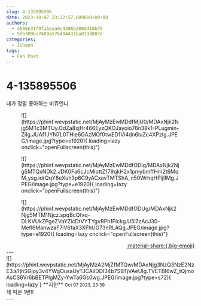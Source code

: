 ```yaml
---
slug: 4-135895506
date: 2023-10-07 23:32:57.609000+09:00
authors:
  - 4688e31f9fa1eaa9c4306b200dd18b79
  - 5fb309bc7489a576484431ba8338807e
categories:
  - Jiheon
tags:
  - Fan Post
---
```


# 4-135895506

<div class="post-container" markdown="1">
<div class="content-container md-sidebar__scrollwrap" markdown="1">

내가 정말 좋아하는 비쥬언니
<figure markdown="1">
![](https://phinf.wevpstatic.net/MjAyMzEwMDdfMjU0/MDAxNjk2Njg5MTc3MTUy.OdZa8xjHr466EyzQKOJayoio76n38k1-PLugmin-ZiIg.JUAf1JYN7L0THle6GAzMOf0twED1Vi4dn6luZc4XPzIg.JPEG/image.jpg?type=e1920){ loading=lazy onclick="openFullscreen(this)"}
</figure>

<figure markdown="1">
![](https://phinf.wevpstatic.net/MjAyMzEwMDdfODIg/MDAxNjk2Njg5MTQxNDk2.JDK0Fa6cJcMIottZ179qkH2x1pmybmffHm2t6MqM_ysg.idrQqY8eXuh3p6C9yACxavTMTShA_n50WrhqHPijIIMg.JPEG/image.jpg?type=e1920){ loading=lazy onclick="openFullscreen(this)"}
</figure>

<figure markdown="1">
![](https://phinf.wevpstatic.net/MjAyMzEwMDdfODUg/MDAxNjk2Njg5MTM1Njcz.spqBcQfxq-DLKVUkZPgeZVaYZicDtVYTYgvRPh1FIckg.U5l7zAcJ30-Mefl6ManwzaF7iV6faX3XFhUG73nRLAQg.JPEG/image.jpg?type=e1920){ loading=lazy onclick="openFullscreen(this)"}
</figure>


</div>
</div>

<div style="text-align: right;" markdown="1">
<a href="https://weverse.io/fromis9/fanpost/4-135895506" style="text-align: right;">:material-share:{.big-emoji}</a>
</div>
---

<div class="comments-container md-sidebar__scrollwrap" markdown="1">
<div class="comment" markdown="1">
<div class='id-container' markdown="1">
![](https://phinf.wevpstatic.net/MjAyMzA2MjZfMTQw/MDAxNjg3NzQ3NzE2NzE3.sTjhSGjoy3v4YWgOusaUyTJCAiIDDI34b7SBTjVAeUIg.TVETBI6wZ_tQjmoAsCS6Vr6bBETPlgMZy-YwTa6Gs0wg.JPEG/image.jpg?type=s72){ loading=lazy }
**<span class="artist">지헌</span>** <small>Oct 07 2023, 23:39</small><br>
</div>
<div class='comment-body' markdown="1">
제 픽은 1번!!
</div>
</div>
</div>
---
